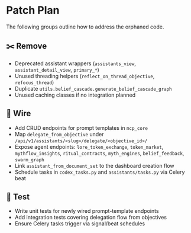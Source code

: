 # Patch Plan

The following groups outline how to address the orphaned code.

## ✂️ Remove
- Deprecated assistant wrappers (`assistants_view`, `assistant_detail_view`, `primary_*`)
- Unused threading helpers (`reflect_on_thread_objective`, `refocus_thread`)
- Duplicate `utils.belief_cascade.generate_belief_cascade_graph`
- Unused caching classes if no integration planned

## 🔗 Wire
- Add CRUD endpoints for prompt templates in `mcp_core`
- Map `delegate_from_objective` under `/api/v1/assistants/<slug>/delegate/<objective_id>/`
- Expose agent endpoints: `lore_token_exchange`, `token_market`, `mythflow_insights`, `ritual_contracts`, `myth_engines`, `belief_feedback`, `swarm_graph`
- Link `assistant_from_document_set` to the dashboard creation flow
- Schedule tasks in `codex_tasks.py` and `assistants/tasks.py` via Celery beat

## 🧪 Test
- Write unit tests for newly wired prompt-template endpoints
- Add integration tests covering delegation flow from objectives
- Ensure Celery tasks trigger via signal/beat schedules

